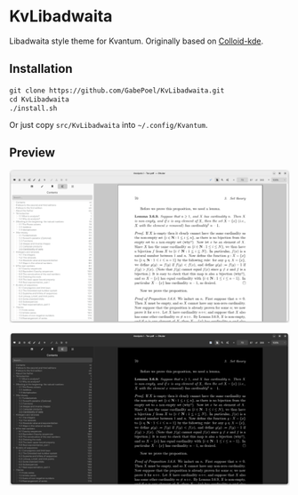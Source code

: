 # KvLibadwaita

 Libadwaita style theme for Kvantum. Originally based on [Colloid-kde](https://github.com/vinceliuice/Colloid-kde).

## Installation

```
git clone https://github.com/GabePoel/KvLibadwaita.git
cd KvLibadwaita
./install.sh
```
Or just copy `src/KvLibadwaita` into `~/.config/Kvantum`.

## Preview

![Light Version](images/light.png)

![Dark Version](images/dark.png)
